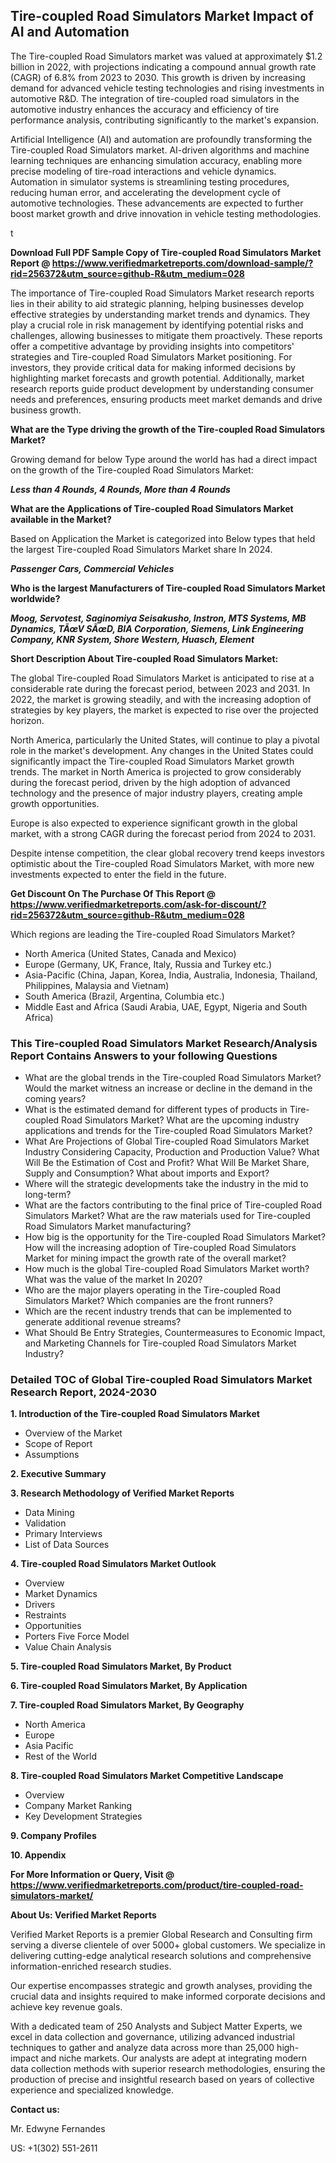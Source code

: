 <h2>Tire-coupled Road Simulators Market Impact of AI and Automation</h2><p>The Tire-coupled Road Simulators market was valued at approximately $1.2 billion in 2022, with projections indicating a compound annual growth rate (CAGR) of 6.8% from 2023 to 2030. This growth is driven by increasing demand for advanced vehicle testing technologies and rising investments in automotive R&D. The integration of tire-coupled road simulators in the automotive industry enhances the accuracy and efficiency of tire performance analysis, contributing significantly to the market's expansion.</p><p>Artificial Intelligence (AI) and automation are profoundly transforming the Tire-coupled Road Simulators market. AI-driven algorithms and machine learning techniques are enhancing simulation accuracy, enabling more precise modeling of tire-road interactions and vehicle dynamics. Automation in simulator systems is streamlining testing procedures, reducing human error, and accelerating the development cycle of automotive technologies. These advancements are expected to further boost market growth and drive innovation in vehicle testing methodologies.</p>t</p><p id="" class=""><strong>Download Full PDF Sample Copy of Tire-coupled Road Simulators Market Report @ <a href="https://www.verifiedmarketreports.com/download-sample/?rid=256372&utm_source=github-R&utm_medium=028" target="_blank">https://www.verifiedmarketreports.com/download-sample/?rid=256372&utm_source=github-R&utm_medium=028</a></strong></p><p>The importance of&nbsp;Tire-coupled Road Simulators Market research reports lies in their ability to aid strategic planning, helping businesses develop effective strategies by understanding market trends and dynamics. They play a crucial role in risk management by identifying potential risks and challenges, allowing businesses to mitigate them proactively. These reports offer a competitive advantage by providing insights into competitors' strategies and Tire-coupled Road Simulators Market positioning. For investors, they provide critical data for making informed decisions by highlighting market forecasts and growth potential. Additionally, market research reports guide product development by understanding consumer needs and preferences, ensuring products meet market demands and drive business growth.</p><p><strong>What are the&nbsp;Type driving the growth of the Tire-coupled Road Simulators Market?</strong></p><p id="" class="">Growing demand for below Type around the world has had a direct impact on the growth of the Tire-coupled Road Simulators Market:</p><em><strong>Less than 4 Rounds, 4 Rounds, More than 4 Rounds</strong></em></p><strong>What are the&nbsp;Applications&nbsp;of Tire-coupled Road Simulators Market available in the Market?</strong></p><p id="" class="">Based on Application the Market is categorized into Below types that held the largest Tire-coupled Road Simulators Market share In 2024.</p><em><strong>Passenger Cars, Commercial Vehicles</strong></em></p><strong>Who is the largest Manufacturers of Tire-coupled Road Simulators Market worldwide?</strong></p><p><em><strong>Moog, Servotest, Saginomiya Seisakusho, Instron, MTS Systems, MB Dynamics, TÃœV SÃœD, BIA Corporation, Siemens, Link Engineering Company, KNR System, Shore Western, Huasch, Element</strong></em></p><p id="" class=""><strong>Short Description About Tire-coupled Road Simulators Market:</strong></p><p>The global Tire-coupled Road Simulators Market is anticipated to rise at a considerable rate during the forecast period, between 2023 and 2031. In 2022, the market is growing steadily, and with the increasing adoption of strategies by key players, the market is expected to rise over the projected horizon.</p><p>North America, particularly the United States, will continue to play a pivotal role in the market's development. Any changes in the United States could significantly impact the Tire-coupled Road Simulators Market growth trends. The market in North America is projected to grow considerably during the forecast period, driven by the high adoption of advanced technology and the presence of major industry players, creating ample growth opportunities.</p><p>Europe is also expected to experience significant growth in the global market, with a strong CAGR during the forecast period from 2024 to 2031.</p><p>Despite intense competition, the clear global recovery trend keeps investors optimistic about the Tire-coupled Road Simulators Market, with more new investments expected to enter the field in the future.</p><p id="" class=""><strong>Get Discount On The Purchase Of This Report @ <a href="https://www.verifiedmarketreports.com/ask-for-discount/?rid=256372&utm_source=github-R&utm_medium=028" target="_blank">https://www.verifiedmarketreports.com/ask-for-discount/?rid=256372&utm_source=github-R&utm_medium=028</a></strong></p>Which regions are leading the Tire-coupled Road Simulators Market?</p><ul><li>North America (United States, Canada and Mexico)</li><li>Europe (Germany, UK, France, Italy, Russia and Turkey etc.)</li><li>Asia-Pacific (China, Japan, Korea, India, Australia, Indonesia, Thailand, Philippines, Malaysia and Vietnam)</li><li>South America (Brazil, Argentina, Columbia etc.)</li><li>Middle East and Africa (Saudi Arabia, UAE, Egypt, Nigeria and South Africa)</li></ul><h3 id="" class="">This Tire-coupled Road Simulators Market Research/Analysis Report Contains Answers to your following Questions</h3><ul><li>What are the global trends in the Tire-coupled Road Simulators Market? Would the market witness an increase or decline in the demand in the coming years?</li><li>What is the estimated demand for different types of products in Tire-coupled Road Simulators Market? What are the upcoming industry applications and trends for the Tire-coupled Road Simulators Market?</li><li>What Are Projections of Global Tire-coupled Road Simulators Market Industry Considering Capacity, Production and Production Value? What Will Be the Estimation of Cost and Profit? What Will Be Market Share, Supply and Consumption? What about imports and Export?</li><li>Where will the strategic developments take the industry in the mid to long-term?</li><li>What are the factors contributing to the final price of Tire-coupled Road Simulators Market? What are the raw materials used for Tire-coupled Road Simulators Market manufacturing?</li><li>How big is the opportunity for the Tire-coupled Road Simulators Market? How will the increasing adoption of Tire-coupled Road Simulators Market for mining impact the growth rate of the overall market?</li><li>How much is the global Tire-coupled Road Simulators Market worth? What was the value of the market In 2020?</li><li>Who are the major players operating in the Tire-coupled Road Simulators Market? Which companies are the front runners?</li><li>Which are the recent industry trends that can be implemented to generate additional revenue streams?</li><li>What Should Be Entry Strategies, Countermeasures to Economic Impact, and Marketing Channels for Tire-coupled Road Simulators Market Industry?</li></ul><h3 id="" class="">Detailed TOC of Global Tire-coupled Road Simulators Market Research Report, 2024-2030</h3><p id="" class=""><strong>1. Introduction of the Tire-coupled Road Simulators Market</strong></p><ul><li>Overview of the Market</li><li>Scope of Report</li><li>Assumptions</li></ul><p id="" class=""><strong>2. Executive Summary</strong></p><p id="" class=""><strong>3. Research Methodology of Verified Market Reports</strong></p><ul><li>Data Mining</li><li>Validation</li><li>Primary Interviews</li><li>List of Data Sources</li></ul><p id="" class=""><strong>4. Tire-coupled Road Simulators Market Outlook</strong></p><ul><li>Overview</li><li>Market Dynamics</li><li>Drivers</li><li>Restraints</li><li>Opportunities</li><li>Porters Five Force Model</li><li>Value Chain Analysis</li></ul><p id="" class=""><strong>5. Tire-coupled Road Simulators Market, By Product</strong></p><p id="" class=""><strong>6. Tire-coupled Road Simulators Market, By Application</strong></p><p id="" class=""><strong>7. Tire-coupled Road Simulators Market, By Geography</strong></p><ul><li>North America</li><li>Europe</li><li>Asia Pacific</li><li>Rest of the World</li></ul><p id="" class=""><strong>8. Tire-coupled Road Simulators Market Competitive Landscape</strong></p><ul><li>Overview</li><li>Company Market Ranking</li><li>Key Development Strategies</li></ul><p id="" class=""><strong>9. Company Profiles</strong></p><p id="" class=""><strong>10. Appendix</strong></p><p id="" class=""><strong>For More Information or Query, Visit @ <a href="https://www.verifiedmarketreports.com/product/tire-coupled-road-simulators-market/" target="_blank">https://www.verifiedmarketreports.com/product/tire-coupled-road-simulators-market/</a></strong></p><p id="" class=""><strong>About Us: Verified Market Reports</strong></p><p id="" class="">Verified Market Reports is a premier Global Research and Consulting firm serving a diverse clientele of over 5000+ global customers. We specialize in delivering cutting-edge analytical research solutions and comprehensive information-enriched research studies.</p><p id="" class="">Our expertise encompasses strategic and growth analyses, providing the crucial data and insights required to make informed corporate decisions and achieve key revenue goals.</p><p id="" class="">With a dedicated team of 250 Analysts and Subject Matter Experts, we excel in data collection and governance, utilizing advanced industrial techniques to gather and analyze data across more than 25,000 high-impact and niche markets. Our analysts are adept at integrating modern data collection methods with superior research methodologies, ensuring the production of precise and insightful research based on years of collective experience and specialized knowledge.</p><p id="" class=""><strong>Contact us:</strong></p><p id="" class="">Mr. Edwyne Fernandes</p><p id="" class="">US: +1(302) 551-2611</p>